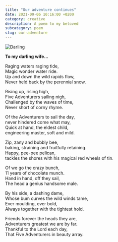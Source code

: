```yaml
---
title: "Our adventure continues"
date: 2021-09-06 10:16:00 +0200
category: creative
description: A poem to my beloved
subcategory: poem
slug: our-adventure
---
```


![Darling](/images/darling.jpg) 

**To my darling wife...**

Raging waters raging tide,\
Magic wonder water ride.\
Up and down the wild rapids flow,\
Never held back by the perennial snow.

Rising up, rising high,  
Five Adventurers sailing nigh,  
Challenged by the waves of time,  
Never short of corny rhyme.

Of the Adventurers to sail the day,  
never hindered come what may,  
Quick at hand, the eldest child,  
engineering master, soft and mild.

Zip, zany and bubbly bee,  
baking, straining and fruitfully retaining.  
Happy, pee-pee pelican,  
tackles the shores with his magical red wheels of tin.

Of we go the crazy bunch,  
11 years of chocolate munch.  
Hand in hand, off they sail,  
The head a genius handsome male.

By his side, a dashing dame,  
Whose bum curves the wild winds tame,  
Ever moulding, ever bold,  
Always together with the tightest hold.

Friends forever the heads they are,  
Adventurers greatest we are by far.  
Thankful to the Lord each day,  
That Five Adventurers in beauty array.
